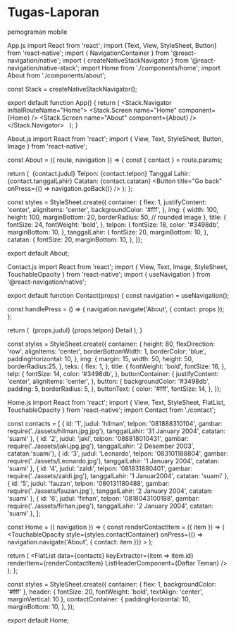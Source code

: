 # Tugas-Laporan
pemograman mobile

App.js
import React from 'react';
import {Text, View, StyleSheet, Button} from 'react-native';
import { NavigationContainer } from '@react-navigation/native';
import { createNativeStackNavigator } from '@react-navigation/native-stack';
import Home from './components/home';
import About from './components/about';

const Stack = createNativeStackNavigator();

export default function App() {
  return (
    <NavigationContainer>
      <Stack.Navigator initialRouteName="Home">
        <Stack.Screen name="Home" component={Home} />
        <Stack.Screen name="About" component={About} />
      </Stack.Navigator>
    </NavigationContainer>
  );
}

About.js
import React from 'react';
import { View, Text, StyleSheet, Button, Image } from 'react-native';

const About = ({ route, navigation }) => {
  const { contact } = route.params;

  return (
    <View style={styles.container}>
      <Image source={contact.gambar} style={styles.img} />
      <Text style={styles.title}>{contact.judul}</Text>
      <Text style={styles.telpon}>Telpon: {contact.telpon}</Text>
      <Text style={styles.tanggalLahir}>Tanggal Lahir: {contact.tanggalLahir}</Text>
      <Text style={styles.catatan}>Catatan: {contact.catatan}</Text>
      <Button title="Go back" onPress={() => navigation.goBack()} />
    </View>
  );
};

const styles = StyleSheet.create({
  container: {
    flex: 1,
    justifyContent: 'center',
    alignItems: 'center',
    backgroundColor: '#fff',
  },
  img: {
    width: 100,
    height: 100,
    marginBottom: 20,
    borderRadius: 50, // rounded image
  },
  title: {
    fontSize: 24,
    fontWeight: 'bold',
  },
  telpon: {
    fontSize: 18,
    color: '#3498db',
    marginBottom: 10,
  },
  tanggalLahir: {
    fontSize: 20,
    marginBottom: 10,
  },
  catatan: {
    fontSize: 20,
    marginBottom: 10,
  },
});

export default About;

Contact.js
import React from 'react';
import { View, Text, Image, StyleSheet, TouchableOpacity } from 'react-native';
import { useNavigation } from '@react-navigation/native';

export default function Contact(props) {
  const navigation = useNavigation();

  const handlePress = () => {
    navigation.navigate('About', { contact: props });
  };

  return (
    <TouchableOpacity onPress={handlePress} style={styles.container}>
      <Image source={props.gambar} style={styles.img} />
      <View style={styles.teks}>
        <Text style={styles.title}>{props.judul}</Text>
        <Text style={styles.telp}>{props.telpon}</Text>
      </View>
      <View style={styles.buttonContainer}>
        <TouchableOpacity onPress={handlePress} style={styles.button}>
          <Text style={styles.buttonText}>Detail</Text>
        </TouchableOpacity>
      </View>
    </TouchableOpacity>
  );
}

const styles = StyleSheet.create({
  container: {
    height: 80,
    flexDirection: 'row',
    alignItems: 'center',
    borderBottomWidth: 1,
    borderColor: 'blue',
    paddingHorizontal: 10,
  },
  img: {
    margin: 15,
    width: 50,
    height: 50,
    borderRadius:25,
  },
  teks: {
    flex: 1,
  },
  title: {
    fontWeight: 'bold',
    fontSize: 16,
  },
  telp: {
    fontSize: 14,
    color: '#3498db',
  },
  buttonContainer: {
    justifyContent: 'center',
    alignItems: 'center',
  },
  button: {
    backgroundColor: '#3498db',
    padding: 5,
    borderRadius: 5,
  },
  buttonText: {
    color: '#fff',
    fontSize: 14,
  },
});

Home.js
import React from 'react';
import { View, Text, StyleSheet, FlatList, TouchableOpacity } from 'react-native';
import Contact from './contact';

const contacts = [
  { id: '1', judul: 'hilman', telpon: '081888310104', gambar: require('../assets/hilman.jpg,jpg'), tanggalLahir: '31 January 2004', catatan: 'suami' },
  { id: '2', judul: 'jaki', telpon: '088818010431', gambar: require('../assets/jaki.jpg.jpg'), tanggalLahir: '2 Desember 2003', catatan:'suami'},
  { id: '3', judul: 'Leonardo', telpon: '083101188804', gambar: require('../assets/Leonardo.jpg'), tanggalLahir: '1 January 2004', catatan: 'suami' },
  { id: '4', judul: 'zaldi', telpon: '081831880401', gambar: require('../assets/zaldi.jpg'), tanggalLahir: '1 Januar2004', catatan: 'suami' },
  { id: '5', judul: 'fauzan', telpon: '080131180488', gambar: require('../assets/fauzan.jpg'), tanggalLahir: '2 January 2004', catatan: 'suami' },
  { id: '6', judul: 'firhan', telpon: '0818043100188', gambar: require('../assets/firhan.jpeg'), tanggalLahir: '2 January 2004', catatan: 'suami' },
];

const Home = ({ navigation }) => {
  const renderContactItem = ({ item }) => (
    <TouchableOpacity
      style={styles.contactContainer}
      onPress={() => navigation.navigate('About', { contact: item })}
    >
      <Contact
        judul={item.judul}
        telpon={item.telpon}
        gambar={item.gambar}
      />
    </TouchableOpacity>
  );

  return (
    <View style={styles.container}>
      <FlatList
        data={contacts}
        keyExtractor={item => item.id}
        renderItem={renderContactItem}
        ListHeaderComponent={<Text style={styles.header}>Daftar Teman</Text>}
      />
    </View>
  );
};

const styles = StyleSheet.create({
  container: {
    flex: 1,
    backgroundColor: '#fff'
  },
  header: {
    fontSize: 20,
    fontWeight: 'bold',
    textAlign: 'center',
    marginVertical: 10
  },
  contactContainer: {
    paddingHorizontal: 10,
    marginBottom: 10,
  },
});

export default Home;

